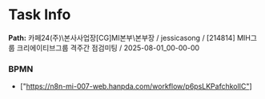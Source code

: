 # Task Info

**Path:** 카페24(주)\본사사업장\[CG]MI본부\본부장 / jessicasong / [214814] MIH그룹 크리에이티브그룹 격주간 점검미팅 / 2025-08-01_00-00-00

### BPMN
- ["https://n8n-mi-007-web.hanpda.com/workflow/p6psLKPafchkolIC"]

